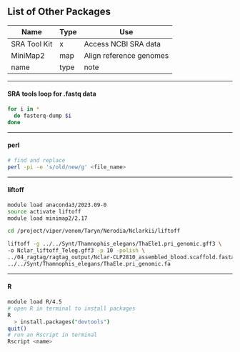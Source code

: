 ## List of Other Packages

Name | Type | Use
--- | --- | ---
SRA Tool Kit | x | Access NCBI SRA data
MiniMap2 | map | Align reference genomes
name | type | note

---
#### SRA tools loop for .fastq data
```sh
for i in *
  do fasterq-dump $i
done
```
---
#### perl
```sh
# find and replace
perl -pi -e 's/old/new/g' <file_name>
```
---
#### liftoff
```sh
module load anaconda3/2023.09-0
source activate liftoff
module load minimap2/2.17

cd /project/viper/venom/Taryn/Nerodia/Nclarkii/liftoff

liftoff -g ../../Synt/Thamnophis_elegans/ThaEle1.pri_genomic.gff3 \
-o Nclar_liftoff_Teleg.gff3 -p 10 -polish \
../04_ragtag/ragtag_output/Nclar-CLP2810_assembled_blood.scaffold.fasta \
../../Synt/Thamnophis_elegans/ThaEle.pri_genomic.fa
```
---
#### R
```sh
module load R/4.5
# open R in terminal to install packages
R
  > install.packages("devtools")
quit()
# run an Rscript in terminal
Rscript <name>
```
